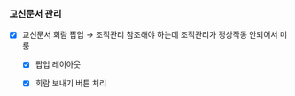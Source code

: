 ### 교신문서 관리

- [x]  교신문서 회람 팝업 → 조직관리 참조해야 하는데 조직관리가 정상작동 안되어서 미룸
    - [x]  팝업 레이아웃
    - [x]  회람 보내기 버튼  처리


